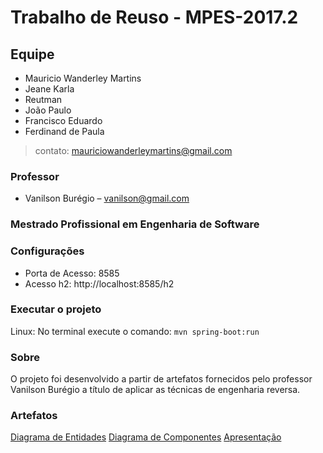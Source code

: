 # Trabalho de Reuso - MPES-2017.2

## Equipe
* Mauricio Wanderley Martins
* Jeane Karla
* Reutman 
* João Paulo
* Francisco Eduardo
* Ferdinand de Paula
> contato: mauriciowanderleymartins@gmail.com

### Professor
* Vanilson Burégio – vanilson@gmail.com

### Mestrado Profissional em Engenharia de Software

### Configurações
* Porta de Acesso: 8585
* Acesso h2: http://localhost:8585/h2

### Executar o projeto
Linux: No terminal execute o comando:  ``` mvn spring-boot:run ```

### Sobre
O projeto foi desenvolvido a partir de artefatos fornecidos pelo professor Vanilson Burégio a título de aplicar as técnicas de engenharia reversa.

### Artefatos
[Diagrama de Entidades](src/main/resources/static/documents/Diagramaentidades.pdf)
[Diagrama de Componentes](src/main/resources/static/documents/Diagramasreuso.pdf)
[Apresentação](src/main/resources/static/documents/Apresentacaoreuso.pptx)
